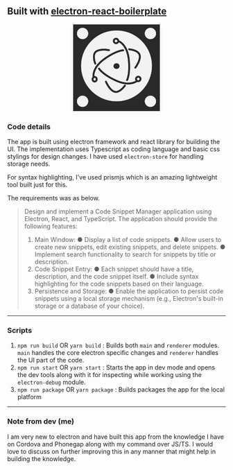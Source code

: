 ## Built with [electron-react-boilerplate](https://github.com/electron-react-boilerplate/electron-react-boilerplate)

<p align="center">
<img src=".erb/img/erb-logo.png" width="200px" />
</p>

### Code details

The app is built using electron framework and react library for building the UI. The implementation uses Typescript as coding language and basic css stylings for design changes. I have used `electron-store` for handling storage needs.

For syntax highlighting, I've used prismjs which is an amazing lightweight tool built just for this.

The requirements was as below.

> Design and implement a Code Snippet Manager application using Electron, React, and TypeScript. The application should provide the following features:
> 1. Main Window:
>    ● Display a list of code snippets.
>    ● Allow users to create new snippets, edit existing snippets, and delete
>    snippets.
>    ● Implement search functionality to search for snippets by title or
>    description.
> 2. Code Snippet Entry:
>    ● Each snippet should have a title, description, and the code snippet itself.
>    ● Include syntax highlighting for the code snippets based on their language.
> 3. Persistence and Storage:
>    ● Enable the application to persist code snippets using a local storage mechanism (e.g., Electron's built-in storage or a database of your choice).

---

### Scripts

1. `npm run build` OR `yarn build` : Builds both `main` and `renderer` modules. `main` handles the core electron specific changes and `renderer` handles the UI part of the code.
2. `npm run start` OR `yarn start` : Starts the app in dev mode and opens the dev tools along with it for inspecting while working using the `electron-debug` module.
3. `npm run package` OR `yarn package` : Builds packages the app for the local platform

---

### Note from dev (me)
I am very new to electron and have built this app from the knowledge I have on Cordova and Phonegap along with my command over JS/TS. I would love to discuss on further improving this in any manner that might help in building the knowledge.


